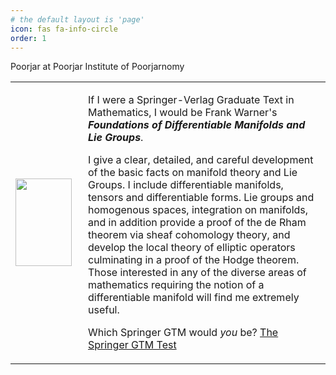 ```yaml
---
# the default layout is 'page'
icon: fas fa-info-circle
order: 1
---
```


Poorjar at Poorjar Institute of Poorjarnomy

<table><tr><td><div style="width:100px"><img src="http://math.jhu.edu/~savitt/GTM/warner.jpg" width=90 height=140 alt=""></div></td><td><p>If I were a Springer-Verlag Graduate Text in Mathematics, I would be Frank Warner's <b><i>Foundations of Differentiable Manifolds and Lie Groups</i></b>.</p><p> I give a clear, detailed, and careful development of the basic facts on manifold theory and Lie Groups. I include differentiable manifolds, tensors and differentiable forms. Lie groups and homogenous spaces, integration on manifolds, and in addition provide a proof of the de Rham theorem via sheaf cohomology theory, and develop the local theory of elliptic operators culminating in a proof of the Hodge theorem.  Those interested in any of the diverse areas of mathematics requiring the notion of a differentiable manifold will find me extremely useful.  </p> <p>Which Springer GTM would <i>you</i> be?  <a href="http://math.jhu.edu/~savitt/GTM.html">The Springer GTM Test</a></p></td></tr></table>